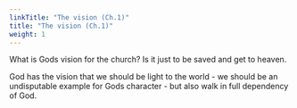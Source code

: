 ```yaml
---
linkTitle: "The vision (Ch.1)"
title: "The vision (Ch.1)"
weight: 1
---
```


What is Gods vision for the church? Is it just to be saved and get to heaven.

God has the vision that we should be light to the world - we should be an undisputable example for Gods character - but also walk in full dependency of God.
